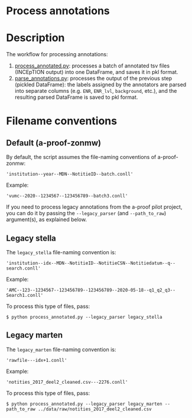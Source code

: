 Process annotations
==================
# Description
The workflow for processing annotations:
1. [process_annotated.py](process_annotated.py): processes a batch of annotated tsv files (INCEpTION output) into one DataFrame, and saves it in pkl format.
2. [parse_annotations.py](parse_annotations.py): processes the output of the previous step (pickled DataFrame): the labels assigned by the annotators are parsed into separate columns (e.g. `ENR`, `ENR_lvl`, `background`, etc.), and the resulting parsed DataFrame is saved to pkl format.

# Filename conventions
## Default (a-proof-zonmw)
By default, the script assumes the file-naming conventions of a-proof-zonmw:
```
'institution--year--MDN--NotitieID--batch.conll'
```
Example:
```
'vumc--2020--1234567--123456789--batch3.conll'
```
If you need to process legacy annotations from the a-proof pilot project, you can do it by passing the `--legacy_parser` (and `--path_to_raw`) argument(s), as explained below.

## Legacy stella
The `legacy_stella` file-naming convention is:
```
'institution--idx--MDN--NotitieID--NotitieCSN--Notitiedatum--q--search.conll'
```
Example:
```
'AMC--123--1234567--123456789--123456789--2020-05-18--q1_q2_q3--Search1.conll'
```
To process this type of files, pass:
```
$ python process_annotated.py --legacy_parser legacy_stella
```

## Legacy marten
The `legacy_marten` file-naming convention is:
```
'rawfile---idx+1.conll'
```
Example:
```
'notities_2017_deel2_cleaned.csv---2276.conll'
```
To process this type of files, pass:
```
$ python process_annotated.py --legacy_parser legacy_marten --path_to_raw ../data/raw/notities_2017_deel2_cleaned.csv
```
